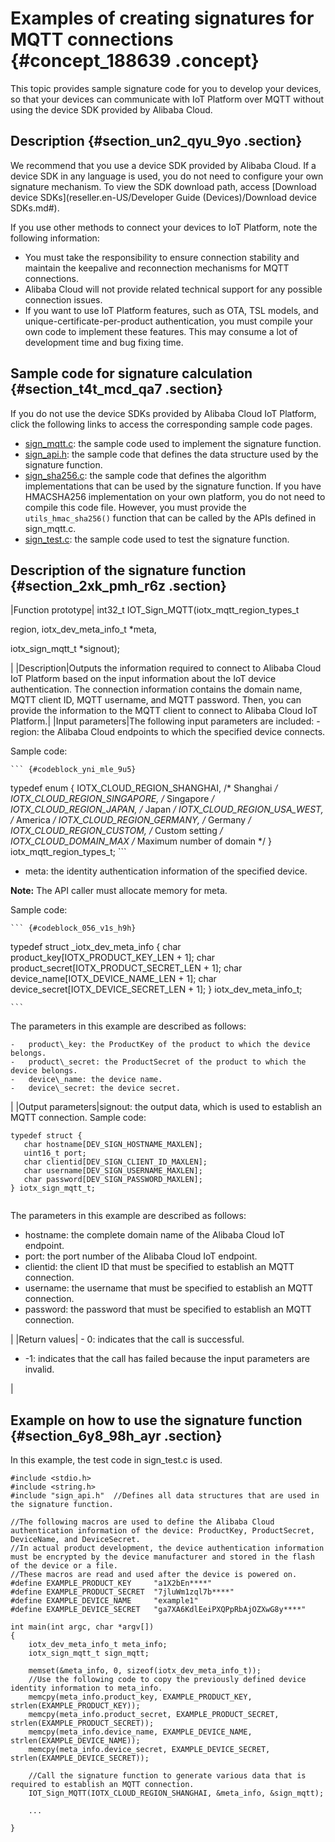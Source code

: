 # Examples of creating signatures for MQTT connections {#concept_188639 .concept}

This topic provides sample signature code for you to develop your devices, so that your devices can communicate with IoT Platform over MQTT without using the device SDK provided by Alibaba Cloud.

## Description {#section_un2_qyu_9yo .section}

We recommend that you use a device SDK provided by Alibaba Cloud. If a device SDK in any language is used, you do not need to configure your own signature mechanism. To view the SDK download path, access [Download device SDKs](reseller.en-US/Developer Guide (Devices)/Download device SDKs.md#).

If you use other methods to connect your devices to IoT Platform, note the following information:

-   You must take the responsibility to ensure connection stability and maintain the keepalive and reconnection mechanisms for MQTT connections.
-   Alibaba Cloud will not provide related technical support for any possible connection issues.
-   If you want to use IoT Platform features, such as OTA, TSL models, and unique-certificate-per-product authentication, you must compile your own code to implement these features. This may consume a lot of development time and bug fixing time.

## Sample code for signature calculation {#section_t4t_mcd_qa7 .section}

If you do not use the device SDKs provided by Alibaba Cloud IoT Platform, click the following links to access the corresponding sample code pages.

-   [sign\_mqtt.c](https://code.aliyun.com/edward.yangx/public-docs/raw/master/docs/sign_mqtt.c): the sample code used to implement the signature function.
-   [sign\_api.h](https://code.aliyun.com/edward.yangx/public-docs/raw/master/docs/sign_api.h): the sample code that defines the data structure used by the signature function.
-   [sign\_sha256.c](https://code.aliyun.com/edward.yangx/public-docs/raw/master/docs/sign_sha256.c): the sample code that defines the algorithm implementations that can be used by the signature function. If you have HMACSHA256 implementation on your own platform, you do not need to compile this code file. However, you must provide the `utils_hmac_sha256()` function that can be called by the APIs defined in sign\_mqtt.c.
-   [sign\_test.c](https://code.aliyun.com/edward.yangx/public-docs/raw/master/docs/sign_test.c): the sample code used to test the signature function.

## Description of the signature function {#section_2xk_pmh_r6z .section}

|Function prototype| int32\_t IOT\_Sign\_MQTT\(iotx\_mqtt\_region\_types\_t

 region, iotx\_dev\_meta\_info\_t \*meta,

 iotx\_sign\_mqtt\_t \*signout\);

 |
|Description|Outputs the information required to connect to Alibaba Cloud IoT Platform based on the input information about the IoT device authentication. The connection information contains the domain name, MQTT client ID, MQTT username, and MQTT password. Then, you can provide the information to the MQTT client to connect to Alibaba Cloud IoT Platform.|
|Input parameters|The following input parameters are included: -   region: the Alibaba Cloud endpoints to which the specified device connects.

Sample code:

    ``` {#codeblock_yni_mle_9u5}
typedef enum {
    IOTX_CLOUD_REGION_SHANGHAI,   /* Shanghai */
    IOTX_CLOUD_REGION_SINGAPORE,  /* Singapore */
    IOTX_CLOUD_REGION_JAPAN,      /* Japan */
    IOTX_CLOUD_REGION_USA_WEST,   /* America */
    IOTX_CLOUD_REGION_GERMANY,    /* Germany */
    IOTX_CLOUD_REGION_CUSTOM,     /* Custom setting */
    IOTX_CLOUD_DOMAIN_MAX         /* Maximum number of domain */
} iotx_mqtt_region_types_t;
    ```

-   meta: the identity authentication information of the specified device.

**Note:** The API caller must allocate memory for meta.

Sample code:

    ``` {#codeblock_056_v1s_h9h}
typedef struct _iotx_dev_meta_info {
    char product_key[IOTX_PRODUCT_KEY_LEN + 1];
    char product_secret[IOTX_PRODUCT_SECRET_LEN + 1];
    char device_name[IOTX_DEVICE_NAME_LEN + 1];
    char device_secret[IOTX_DEVICE_SECRET_LEN + 1];
} iotx_dev_meta_info_t;
								
    ```

The parameters in this example are described as follows:

    -   product\_key: the ProductKey of the product to which the device belongs.
    -   product\_secret: the ProductSecret of the product to which the device belongs.
    -   device\_name: the device name.
    -   device\_secret: the device secret.

 |
|Output parameters|signout: the output data, which is used to establish an MQTT connection. Sample code:

 ``` {#codeblock_1si_8r9_qld}
typedef struct {
    char hostname[DEV_SIGN_HOSTNAME_MAXLEN];
    uint16_t port;
    char clientid[DEV_SIGN_CLIENT_ID_MAXLEN];
    char username[DEV_SIGN_USERNAME_MAXLEN];
    char password[DEV_SIGN_PASSWORD_MAXLEN];
} iotx_sign_mqtt_t;
								
```

 The parameters in this example are described as follows:

 -   hostname: the complete domain name of the Alibaba Cloud IoT endpoint.
-   port: the port number of the Alibaba Cloud IoT endpoint.
-   clientid: the client ID that must be specified to establish an MQTT connection.
-   username: the username that must be specified to establish an MQTT connection.
-   password: the password that must be specified to establish an MQTT connection.

 |
|Return values| -   0: indicates that the call is successful.
-   -1: indicates that the call has failed because the input parameters are invalid.

 |

## Example on how to use the signature function {#section_6y8_98h_ayr .section}

In this example, the test code in sign\_test.c is used.

``` {#codeblock_ngf_2ng_las}
#include <stdio.h> 
#include <string.h> 
#include "sign_api.h"  //Defines all data structures that are used in the signature function.

//The following macros are used to define the Alibaba Cloud authentication information of the device: ProductKey, ProductSecret, DeviceName, and DeviceSecret.
//In actual product development, the device authentication information must be encrypted by the device manufacturer and stored in the flash of the device or a file.
//These macros are read and used after the device is powered on.
#define EXAMPLE_PRODUCT_KEY     "a1X2bEn****"
#define EXAMPLE_PRODUCT_SECRET  "7jluWm1zql7b****"
#define EXAMPLE_DEVICE_NAME     "example1"
#define EXAMPLE_DEVICE_SECRET   "ga7XA6KdlEeiPXQPpRbAjOZXwG8y****"

int main(int argc, char *argv[])
{
    iotx_dev_meta_info_t meta_info;
    iotx_sign_mqtt_t sign_mqtt;

    memset(&meta_info, 0, sizeof(iotx_dev_meta_info_t));
    //Use the following code to copy the previously defined device identity information to meta_info.
    memcpy(meta_info.product_key, EXAMPLE_PRODUCT_KEY, strlen(EXAMPLE_PRODUCT_KEY));
    memcpy(meta_info.product_secret, EXAMPLE_PRODUCT_SECRET, strlen(EXAMPLE_PRODUCT_SECRET));
    memcpy(meta_info.device_name, EXAMPLE_DEVICE_NAME, strlen(EXAMPLE_DEVICE_NAME));
    memcpy(meta_info.device_secret, EXAMPLE_DEVICE_SECRET, strlen(EXAMPLE_DEVICE_SECRET));

    //Call the signature function to generate various data that is required to establish an MQTT connection.
    IOT_Sign_MQTT(IOTX_CLOUD_REGION_SHANGHAI, &meta_info, &sign_mqtt);
    
    ...
    
}
			
```

